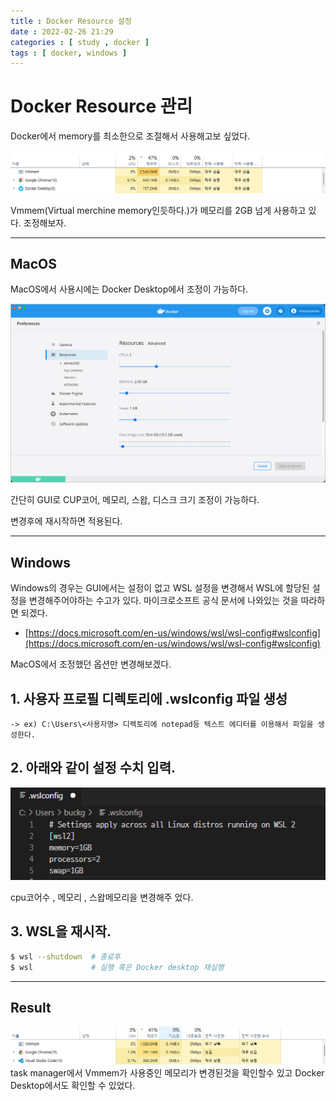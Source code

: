 ```yaml
---
title : Docker Resource 설정
date : 2022-02-26 21:29
categories : [ study , docker ]
tags : [ docker, windows ]
---
```


# Docker Resource 관리

Docker에서 memory를 최소한으로 조절해서 사용해고보 싶었다.

![task manager image](/assets/img/docker/taskmgr_docker.png)

Vmmem(Virtual merchine memory인듯하다.)가 메모리를 2GB 넘게 사용하고 있다. 조정해보자.

---
## MacOS
MacOS에서 사용시에는 Docker Desktop에서 조정이 가능하다.

![docker resource manager](/assets/img/docker/mac_docker_desktop.png)

간단히 GUI로 CUP코어, 메모리, 스왑, 디스크 크기 조정이 가능하다.

변경후에 재시작하면 적용된다.

---
## Windows

Windows의 경우는 GUI에서는 설정이 없고 WSL 설정을 변경해서 WSL에 할당된 설정을 변경해주어야하는 수고가 있다. 마이크로소프트 공식 문서에 나와있는 것을 따라하면 되겠다.  
- [https://docs.microsoft.com/en-us/windows/wsl/wsl-config#wslconfig](https://docs.microsoft.com/en-us/windows/wsl/wsl-config#wslconfig)

 MacOS에서 조정했던 옵션만 변경해보겠다.

## 1. 사용자 프로필 디렉토리에 .wslconfig 파일 생성  
    -> ex) C:\Users\<사용자명> 디렉토리에 notepad등 텍스트 에디터를 이용해서 파일을 생성한다.

## 2. 아래와 같이 설정 수치 입력.

![wslconfig](/assets/img/docker/config_img.png)

cpu코어수 , 메모리 , 스왑메모리을 변경해주 었다.

## 3. WSL을 재시작.

~~~bash
$ wsl --shutdown  # 종료후
$ wsl             # 실행 혹은 Docker desktop 재실행
~~~

---
## Result
![설정결과](/assets/img/docker/result_taskmgr.png)
task manager에서 Vmmem가 사용중인 메모리가 변경된것을 확인할수 있고 Docker Desktop에서도 확인할 수 있었다.